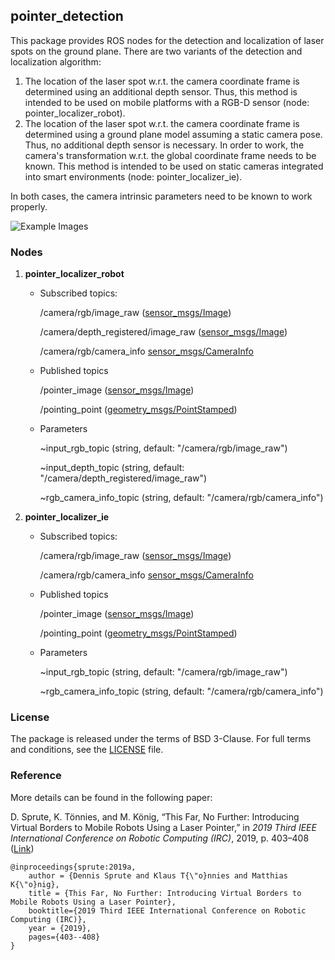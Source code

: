 ## pointer_detection

This package provides ROS nodes for the detection and localization of laser spots on the ground plane. There are two variants of the detection and localization algorithm:

1. The location of the laser spot w.r.t. the camera coordinate frame is determined using an additional depth sensor. Thus, this method is intended to be used on mobile platforms with a RGB-D sensor (node: pointer_localizer_robot).
2. The location of the laser spot w.r.t. the camera coordinate frame is determined using a ground plane model assuming a static camera pose. Thus, no additional depth sensor is necessary.  In order to work, the camera's transformation w.r.t. the global coordinate frame needs to be known. This method is intended to be used on static cameras integrated into smart environments (node: pointer_localizer_ie).

In both cases, the camera intrinsic parameters need to be known to work properly.

![Example Images](/images/screenshot.PNG)

### Nodes

1. **pointer_localizer_robot**

   - Subscribed topics:

     /camera/rgb/image_raw ([sensor_msgs/Image](http://docs.ros.org/api/sensor_msgs/html/msg/Image.html))

     /camera/depth_registered/image_raw ([sensor_msgs/Image](http://docs.ros.org/api/sensor_msgs/html/msg/Image.html))

     /camera/rgb/camera_info [sensor_msgs/CameraInfo](http://docs.ros.org/api/sensor_msgs/html/msg/CameraInfo.html)

   - Published topics

      /pointer_image ([sensor_msgs/Image](http://docs.ros.org/api/sensor_msgs/html/msg/Image.html))

      /pointing_point ([geometry_msgs/PointStamped](http://docs.ros.org/api/geometry_msgs/html/msg/PointStamped.html))

   - Parameters

      ~input_rgb_topic (string, default: "/camera/rgb/image_raw")

      ~input_depth_topic (string, default: "/camera/depth_registered/image_raw")

      ~rgb_camera_info_topic (string, default: "/camera/rgb/camera_info")

2. **pointer_localizer_ie**

   - Subscribed topics:

     /camera/rgb/image_raw ([sensor_msgs/Image](http://docs.ros.org/api/sensor_msgs/html/msg/Image.html))

     /camera/rgb/camera_info [sensor_msgs/CameraInfo](http://docs.ros.org/api/sensor_msgs/html/msg/CameraInfo.html)

   - Published topics

     /pointer_image ([sensor_msgs/Image](http://docs.ros.org/api/sensor_msgs/html/msg/Image.html))

     /pointing_point ([geometry_msgs/PointStamped](http://docs.ros.org/api/geometry_msgs/html/msg/PointStamped.html))

   - Parameters

     ~input_rgb_topic (string, default: "/camera/rgb/image_raw")

     ~rgb_camera_info_topic (string, default: "/camera/rgb/camera_info")


### License
The package is released under the terms of BSD 3-Clause. For full terms and conditions, see the [LICENSE](../LICENSE) file.

### Reference
More details can be found in the following paper: 

D. Sprute, K. Tönnies, and M. König, “This Far, No Further: Introducing Virtual Borders to Mobile Robots Using a Laser Pointer,” in *2019 Third IEEE International Conference on Robotic Computing (IRC)*, 2019, p. 403–408 ([Link](https://arxiv.org/abs/1708.06274))

```
@inproceedings{sprute:2019a,
	author = {Dennis Sprute and Klaus T{\"o}nnies and Matthias K{\"o}nig},
	title = {This Far, No Further: Introducing Virtual Borders to Mobile Robots Using a Laser Pointer},
	booktitle={2019 Third IEEE International Conference on Robotic Computing (IRC)},
	year = {2019},
	pages={403--408}
}
```
